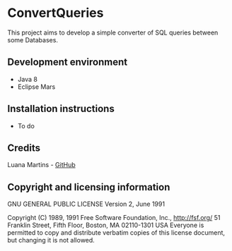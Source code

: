 # ConvertQueries

This project aims to develop a simple converter of SQL queries between some Databases.

## Development environment
  - Java 8
  - Eclipse Mars

## Installation instructions
  - To do

## Credits
Luana Martins - [GitHub](https://github.com/luanamartins)

## Copyright and licensing information

GNU GENERAL PUBLIC LICENSE
                   Version 2, June 1991

Copyright (C) 1989, 1991 Free Software Foundation, Inc., http://fsf.org/ 51 Franklin Street, Fifth Floor, Boston, MA 02110-1301 USA Everyone is permitted to copy and distribute verbatim copies of this license document, but changing it is not allowed.
